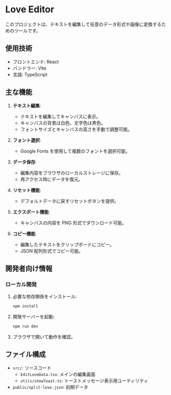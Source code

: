 # Love Editor

このプロジェクトは、テキストを編集して任意のデータ形式や画像に変換するためのツールです。

## 使用技術

- フロントエンド: React
- バンドラー: Vite
- 言語: TypeScript

## 主な機能

1. **テキスト編集**:
   - テキストを編集してキャンバスに表示。
   - キャンバスの背景は白色、文字色は黒色。
   - フォントサイズとキャンバスの高さを手動で調整可能。

2. **フォント選択**:
   - Google Fonts を使用して複数のフォントを選択可能。

3. **データ保存**:
   - 編集内容をブラウザのローカルストレージに保存。
   - 再アクセス時にデータを復元。

4. **リセット機能**:
   - デフォルトデータに戻すリセットボタンを提供。

5. **エクスポート機能**:
   - キャンバスの内容を PNG 形式でダウンロード可能。

6. **コピー機能**:
   - 編集したテキストをクリップボードにコピー。
   - JSON 配列形式でコピー可能。

## 開発者向け情報

### ローカル開発

1. 必要な依存関係をインストール:

   ```bash
   npm install
   ```

2. 開発サーバーを起動:

   ```bash
   npm run dev
   ```

3. ブラウザで開いて動作を確認。

## ファイル構成

- `src/`: ソースコード
  - `EditLoveData.tsx`: メインの編集画面
  - `utils/showToast.ts`: トーストメッセージ表示用ユーティリティ
- `public/split-love.json`: 初期データ
